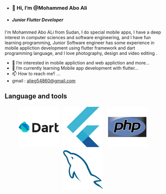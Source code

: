 - ### 👋 Hi, I’m @Mohammed Abo Ali

- ##### Junior Flutter Developer

I'm Mohammed Abo ALi  from Sudan,  I do special mobile apps, I have a deep interest in computer sciences and software engineering, and I have fun learning programming, Junior Software engineer has some experience in mobile appliction development using flutter framework and dart programming language, and I love photography, design and video editing .


- 👀 I’m interested in mobile appliction and web appliction and more...
- 🌱 I’m currently learning Mobile app development with flutter...
- 📫 How to reach me؟ ...
- gmail : alieg54860@gmail.com



## Language and tools

<p align="center">
<img src="https://raw.githubusercontent.com/devicons/devicon/master/icons/dart/dart-original-wordmark.svg" alt="Dart" height="130" style="vertical-align:top; margin:4px">
<img src="https://raw.githubusercontent.com/devicons/devicon/master/icons/flutter/flutter-original.svg" alt="Flutter" height="130" style="vertical-align:top; margin:4px">
<img src="https://raw.githubusercontent.com/devicons/devicon/master/icons/php/php-original.svg" alt="PHP" height="130" style="vertical-align:top; margin:4px">
<img src="https://raw.githubusercontent.com/devicons/devicon/master/icons/mysql/mysql-original.svg" alt="mysql" height="130" style="vertical-align:top; margin:4px">
</p>
